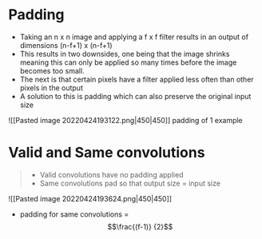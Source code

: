 # Padding 
- Taking an n x n image and applying a f x f filter results in an output of dimensions (n-f+1) x (n-f+1)
- This results in two downsides, one being that the image shrinks  meaning this can only be applied so many times before the image becomes too small.
- The next is that certain pixels have a filter applied less often than other pixels in the output
- A solution to this is padding which can also preserve the original input size

![[Pasted image 20220424193122.png|450|450]]
padding of 1 example

# Valid and Same convolutions
> - Valid convolutions have no padding applied 
> - Same convolutions pad so that output size = input size

![[Pasted image 20220424193624.png|450|450]]

- padding for same convolutions = 
$$\frac{(f-1)} {2}$$
